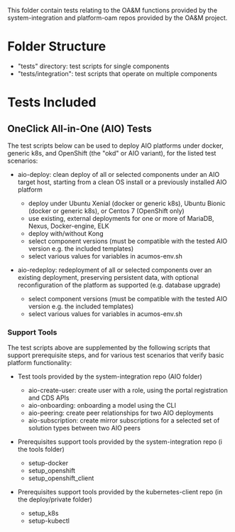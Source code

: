 <!---
.. ===============LICENSE_START=======================================================
.. Acumos CC-BY-4.0
.. ===================================================================================
.. Copyright (C) 2017-2018 AT&T Intellectual Property & Tech Mahindra. All rights reserved.
.. ===================================================================================
.. This Acumos documentation file is distributed by AT&T and Tech Mahindra
.. under the Creative Commons Attribution 4.0 International License (the "License");
.. you may not use this file except in compliance with the License.
.. You may obtain a copy of the License at
..
.. http://creativecommons.org/licenses/by/4.0
..
.. This file is distributed on an "AS IS" BASIS,
.. WITHOUT WARRANTIES OR CONDITIONS OF ANY KIND, either express or implied.
.. See the License for the specific language governing permissions and
.. limitations under the License.
.. ===============LICENSE_END=========================================================
-->

This folder contain tests relating to the OA&M functions provided by the
system-integration and platform-oam repos provided by the OA&M project.

# Folder Structure

* "tests" directory: test scripts for single components
* "tests/integration": test scripts that operate on multiple components

# Tests Included

## OneClick All-in-One (AIO) Tests

The test scripts below can be used to deploy AIO platforms under docker,
generic k8s, and OpenShift (the "okd" or AIO variant), for the listed test
scenarios:

* aio-deploy: clean deploy of all or selected components under an AIO target
  host, starting from a clean OS install or a previously installed AIO platform

  * deploy under Ubuntu Xenial (docker or generic k8s), Ubuntu Bionic (docker or
    generic k8s), or Centos 7 (OpenShift only)
  * use existing, external deployments for one or more of MariaDB, Nexus,
    Docker-engine, ELK
  * deploy with/without Kong
  * select component versions (must be compatible with the tested AIO version
    e.g. the included templates)
  * select various values for variables in acumos-env.sh

* aio-redeploy: redeployment of all or selected components over an existing
  deployment, preserving persistent data, with optional reconfiguration of the
  platform as supported (e.g. database upgrade)

  * select component versions (must be compatible with the tested AIO version
    e.g. the included templates)
  * select various values for variables in acumos-env.sh

### Support Tools

The test scripts above are supplemented by the following scripts that support
prerequisite steps, and for various test scenarios that verify basic platform
functionality:

* Test tools provided by the system-integration repo (AIO folder)

  * aio-create-user: create user with a role, using the portal registration and
    CDS APIs
  * aio-onboarding: onboarding a model using the CLI
  * aio-peering: create peer relationships for two AIO deployments
  * aio-subscription: create mirror subscriptions for a selected set of solution
    types between two AIO peers

* Prerequisites support tools provided by the system-integration repo
  (i the tools folder)

  * setup-docker
  * setup_openshift
  * setup_openshift_client

* Prerequisites support tools provided by the kubernetes-client repo
  (in the deploy/private folder)

  * setup_k8s
  * setup-kubectl
